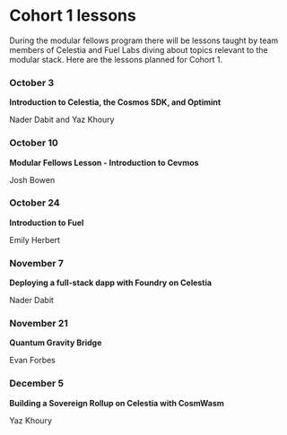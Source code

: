 # Cohort 1 lessons

During the modular fellows program there will be lessons taught by team members of Celestia and Fuel Labs diving about topics relevant to the modular stack. Here are the lessons planned for Cohort 1.

### October 3

__Introduction to Celestia, the Cosmos SDK, and Optimint__

Nader Dabit and Yaz Khoury

### October 10

__Modular Fellows Lesson - Introduction to Cevmos__

Josh Bowen

### October 24

__Introduction to Fuel__

Emily Herbert

### November 7

__Deploying a full-stack dapp with Foundry on Celestia__

Nader Dabit

### November 21

__Quantum Gravity Bridge__

Evan Forbes

### December 5

__Building a Sovereign Rollup on Celestia with CosmWasm__

Yaz Khoury
